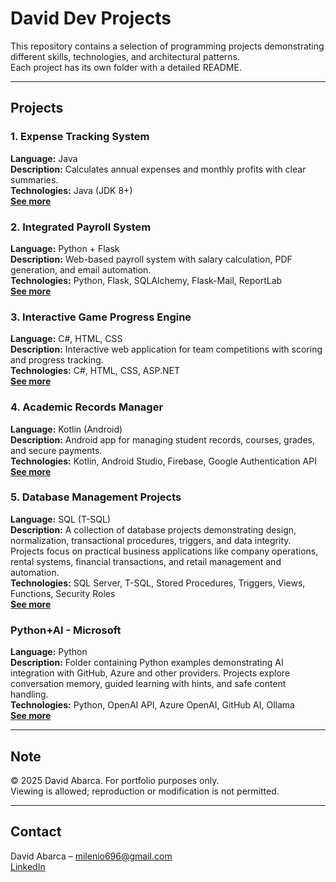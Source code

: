 # David Dev Projects

This repository contains a selection of programming projects demonstrating different skills, technologies, and architectural patterns.  
Each project has its own folder with a detailed README.

---

## Projects

### 1. Expense Tracking System
**Language:** Java  
**Description:** Calculates annual expenses and monthly profits with clear summaries.  
**Technologies:** Java (JDK 8+)  
**[See more](./Expense%20Tracking%20System/README.md)**  

### 2. Integrated Payroll System
**Language:** Python + Flask  
**Description:** Web-based payroll system with salary calculation, PDF generation, and email automation.  
**Technologies:** Python, Flask, SQLAlchemy, Flask-Mail, ReportLab  
**[See more](./Integrated%20Payroll%20System/README.md)**  

### 3. Interactive Game Progress Engine
**Language:** C#, HTML, CSS  
**Description:** Interactive web application for team competitions with scoring and progress tracking.  
**Technologies:** C#, HTML, CSS, ASP.NET  
**[See more](./Interactive%20Game%20Progress%20Engine/README.md)**  

### 4. Academic Records Manager
**Language:** Kotlin (Android)  
**Description:** Android app for managing student records, courses, grades, and secure payments.  
**Technologies:** Kotlin, Android Studio, Firebase, Google Authentication API  
**[See more](./Academic%20Records%20Manager/README.md)**  

### 5. Database Management Projects
**Language:** SQL (T-SQL)  
**Description:** A collection of database projects demonstrating design, normalization, transactional procedures, triggers, and data integrity. Projects focus on practical business applications like company operations, rental systems, financial transactions, and retail management and automation.  
**Technologies:** SQL Server, T-SQL, Stored Procedures, Triggers, Views, Functions, Security Roles  
**[See more](./Database%20Management/README.md)**  

### Python+AI - Microsoft
**Language:** Python  
**Description:** Folder containing Python examples demonstrating AI integration with GitHub, Azure and other providers. Projects explore conversation memory, guided learning with hints, and safe content handling.  
**Technologies:** Python, OpenAI API, Azure OpenAI, GitHub AI, Ollama  
**[See more](./Python+AI%20-%20Microsoft/README.md)**  

---

## Note
© 2025 David Abarca. For portfolio purposes only.  
Viewing is allowed; reproduction or modification is not permitted.

---

## Contact
David Abarca – milenio696@gmail.com  
[LinkedIn](https://www.linkedin.com/in/david-abarca-chaves-67472025a)
